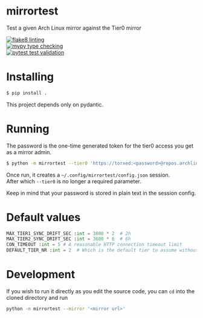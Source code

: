 # mirrortest
Test a given Arch Linux mirror against the Tier0 mirror

[![flake8 linting](https://github.com/Torxed/mirrortest/actions/workflows/flake8.yaml/badge.svg)](https://github.com/Torxed/mirrortest/actions/workflows/flake8.yaml)<br>
[![mypy type checking](https://github.com/Torxed/mirrortest/actions/workflows/mypy.yaml/badge.svg)](https://github.com/Torxed/mirrortest/actions/workflows/mypy.yaml)<br>
[![pytest test validation](https://github.com/Torxed/mirrortest/actions/workflows/pytest.yaml/badge.svg)](https://github.com/Torxed/mirrortest/actions/workflows/pytest.yaml)

# Installing

```bash
$ pip install .
```

This project depends only on pydantic.

# Running
The password is the one-time generated token for the tier0 access you get as a mirror admin. 
```bash
$ python -m mirrortest --tier0 'https://torxed:<password>@repos.archlinux.org/$repo/os/$arch' --mirror 'https://ftp.acc.umu.se/mirror/archlinux/'
````

Once run, it creates a `~/.config/mirrortest/config.json` session.<br>
After which `--tier0` is no longer a required parameter.

Keep in mind that your password is stored in plain text in the session config.

# Default values

```python
MAX_TIER1_SYNC_DRIFT_SEC :int = 3600 * 2  # 2h
MAX_TIER2_SYNC_DRIFT_SEC :int = 3600 * 6  # 6h
CON_TIMEOUT :int = 5 # A reasonable HTTP connection timeout limit
DEFAULT_TIER_NR :int = 2  # Which is the default tier to assume without giving --tier
```

# Development

If you wish to run it directly as you edit the source code, you can `cd` into the cloned directory and run 
```bash 
python -m mirrortest --mirror '<mirror url>'
```
